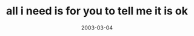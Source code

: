 ---
layout: base.njk
title : 'all i need is for you to tell me it is ok' 
view_title : 'all i need is for you to tell me it is ok' 
year : '2003' 
date : '2003-03-04' 
img_file : '/drawing/allineedisforyoutotellmeit.png' 
html_file : 'allineedisforyoutotellmeit' 
next_html : 'iamtoogoodforyourworld.html' 
year_order : '50' 
permalink : "title/{{html_file}}.html"
---